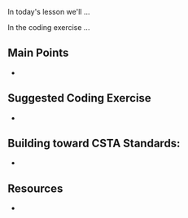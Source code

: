 In today's lesson we'll ...

In the coding exercise ...

## Main Points
- 

## Suggested Coding Exercise
- 

## Building toward CSTA Standards:
- 

## Resources
- 
